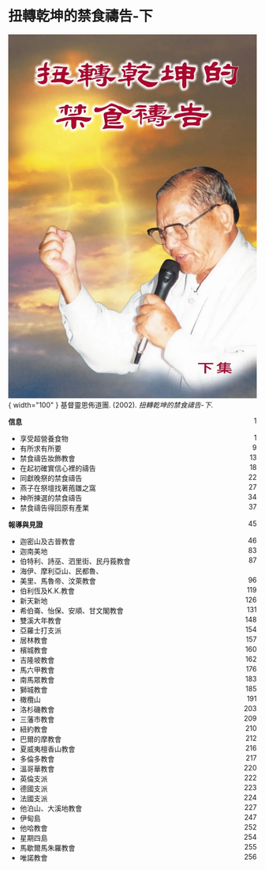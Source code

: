 # 扭轉乾坤的禁食禱告-下
![](../images/cover/扭轉乾坤的禁食禱告-下.webp){ width="100" }
基督靈恩佈道團. (2002). *扭轉乾坤的禁食禱告-下*.

**信息** <span style="float: right;">1</span>

* 享受超營養食物 <span style="float: right;">1</span>
* 有所求有所要 <span style="float: right;">9</span>
* 禁食禱告妝飾教會 <span style="float: right;">13</span>
* 在起初確實信心裡的禱告 <span style="float: right;">18</span>
* 同獻晚祭的禁食禱告 <span style="float: right;">22</span>
* 燕子在祭壇找著菢雛之窩 <span style="float: right;">27</span>
* 神所揀選的禁食禱告 <span style="float: right;">34</span>
* 禁食禱告得回原有產業 <span style="float: right;">37</span>

**報導與見證** <span style="float: right;">45</span>

* 迦密山及古晉教會 <span style="float: right;">46</span>
* 迦南美地 <span style="float: right;">83</span>
* 伯特利、詩巫、泗里街、民丹莪教會 <span style="float: right;">87</span>
* 海伊、摩利亞山、民都魯、</span>
* 美里、馬魯帝、汶萊教會 <span style="float: right;">96</span>
* 伯利恆及K.K.教會 <span style="float: right;">119</span>
* 新天新地 <span style="float: right;">126</span>
* 希伯崙、怡保、安順、甘文閣教會 <span style="float: right;">131</span>
* 雙溪大年教會 <span style="float: right;">148</span>
* 亞羅士打支派 <span style="float: right;">154</span>
* 居林教會 <span style="float: right;">157</span>
* 檳城教會 <span style="float: right;">160</span>
* 吉隆坡教會 <span style="float: right;">162</span>
* 馬六甲教會 <span style="float: right;">176</span>
* 南馬眾教會 <span style="float: right;">183</span>
* 獅城教會 <span style="float: right;">185</span>
* 橄欖山 <span style="float: right;">191</span>
* 洛杉磯教會 <span style="float: right;">203</span>
* 三藩市教會 <span style="float: right;">209</span>
* 紐約教會 <span style="float: right;">210</span>
* 巴爾的摩教會 <span style="float: right;">212</span>
* 夏威夷檀香山教會 <span style="float: right;">216</span>
* 多倫多教會 <span style="float: right;">217</span>
* 溫哥華教會 <span style="float: right;">220</span>
* 英倫支派 <span style="float: right;">222</span>
* 德國支派 <span style="float: right;">223</span>
* 法國支派 <span style="float: right;">224</span>
* 他泊山、大溪地教會 <span style="float: right;">227</span>
* 伊甸島 <span style="float: right;">247</span>
* 他哈教會 <span style="float: right;">252</span>
* 星期四島 <span style="float: right;">254</span>
* 馬歇爾馬朱羅教會 <span style="float: right;">255</span>
* 唯諾教會 <span style="float: right;">256</span>
